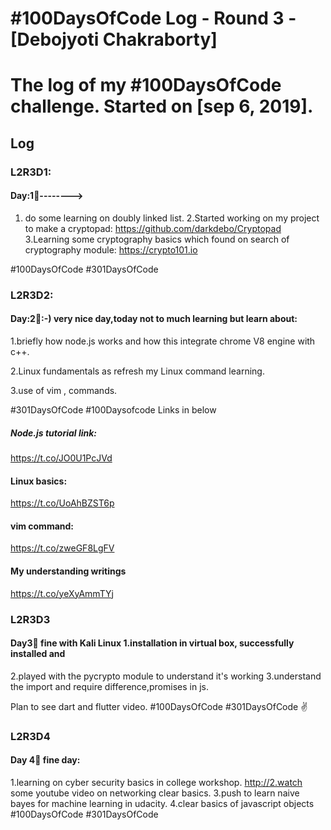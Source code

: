 # #100DaysOfCode Log - Round 3 - [Debojyoti Chakraborty]
# The log of my #100DaysOfCode challenge. Started on [sep 6, 2019].

## Log

### L2R3D1:
 ####   Day:1⃣-------->
1. do some learning on doubly linked list.
2.Started working on my project to make a cryptopad:
https://github.com/darkdebo/Cryptopad
3.Learning some cryptography basics which found on search of cryptography module:
https://crypto101.io

#100DaysOfCode #301DaysOfCode

### L2R3D2:
   #### Day:2⃣:-) very nice day,today not to much learning but learn about:

1.briefly how node.js works and how this integrate chrome V8 engine with c++.

2.Linux fundamentals as refresh my 
Linux command learning.

3.use of vim , commands.

#301DaysOfCode #100Daysofcode
Links in below

##### Node.js tutorial link:
https://t.co/JO0U1PcJVd

#### Linux basics:
https://t.co/UoAhBZST6p

#### vim command:
https://t.co/zweGF8LgFV

#### My understanding writings
https://t.co/yeXyAmmTYj

### L2R3D3
#### Day3⃣ fine with Kali Linux 1.installation in virtual box, successfully installed and 
2.played with the pycrypto module to understand it's working
3.understand the import and require difference,promises in js.

Plan to see dart and flutter video.
#100DaysOfCode
#301DaysOfCode ✌

### L2R3D4

#### Day 4⃣ fine day:

1.learning on cyber security basics in college workshop.
http://2.watch some youtube video on networking clear basics.
3.push to learn naive bayes for machine learning in udacity.
4.clear basics of javascript objects
#100DaysOfCode #301DaysOfCode
